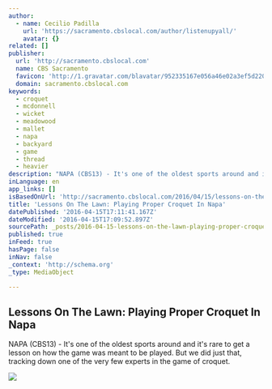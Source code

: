 ```yaml
---
author:
  - name: Cecilio Padilla
    url: 'https://sacramento.cbslocal.com/author/listenupyall/'
    avatar: {}
related: []
publisher:
  url: 'http://sacramento.cbslocal.com'
  name: CBS Sacramento
  favicon: 'http://1.gravatar.com/blavatar/952335167e056a46e02a3ef5d220e678?s=16'
  domain: sacramento.cbslocal.com
keywords:
  - croquet
  - mcdonnell
  - wicket
  - meadowood
  - mallet
  - napa
  - backyard
  - game
  - thread
  - heavier
description: "NAPA (CBS13) - It's one of the oldest sports around and it's rare to get a lesson on how the game was meant to be played. But we did just that, tracking down one of the very few experts in the game of croquet."
inLanguage: en
app_links: []
isBasedOnUrl: 'http://sacramento.cbslocal.com/2016/04/15/lessons-on-the-lawn-playing-proper-croquet-in-napa/'
title: 'Lessons On The Lawn: Playing Proper Croquet In Napa'
datePublished: '2016-04-15T17:11:41.167Z'
dateModified: '2016-04-15T17:09:52.897Z'
sourcePath: _posts/2016-04-15-lessons-on-the-lawn-playing-proper-croquet-in-napa.md
published: true
inFeed: true
hasPage: false
inNav: false
_context: 'http://schema.org'
_type: MediaObject

---
```

<article style=""><h1>Lessons On The Lawn: Playing Proper Croquet In Napa</h1><p>NAPA (CBS13) - It's one of the oldest sports around and it's rare to get a lesson on how the game was meant to be played. But we did just that, tracking down one of the very few experts in the game of croquet.</p><img src="https://i1.wp.com/cbssacramento.files.wordpress.com/2016/04/croquet-2.jpg?fit=440%2C330&amp;ssl=1" /></article>